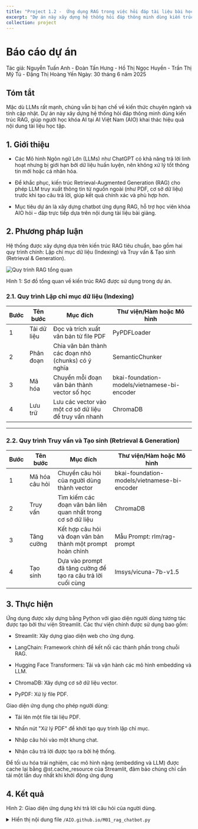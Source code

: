 ```yaml
---
title: "Project 1.2 -  Ứng dụng RAG trong việc hỏi đáp tài liệu bài học AIO"
excerpt: "Dự án này xây dựng hệ thống hỏi đáp thông minh dùng kiến trúc RAG, giúp người học khóa AI tại AI Việt Nam (AIO) khai thác hiệu quả nội dung tài liệu học tập."
collection: project
---
```


# Báo cáo dự án
Tác giả: Nguyễn Tuấn Anh - Đoàn Tấn Hưng - Hồ Thị Ngọc Huyền - Trần Thị Mỹ Tú - Đặng Thị Hoàng Yến
Ngày: 30 tháng 6 năm 2025

## Tóm tắt
Mặc dù LLMs rất mạnh, chúng vẫn bị hạn chế về kiến thức chuyên ngành và tính cập nhật. Dự án này xây dựng hệ thống hỏi đáp thông minh dùng kiến trúc RAG, giúp người học khóa AI tại AI Việt Nam (AIO) khai thác hiệu quả nội dung tài liệu học tập.


## 1. Giới thiệu
- Các Mô hình Ngôn ngữ Lớn (LLMs) như ChatGPT có khả năng trả lời linh hoạt nhưng bị giới hạn bởi dữ liệu huấn luyện, nên không xử lý tốt thông tin mới hoặc cá nhân hóa.

- Để khắc phục, kiến trúc Retrieval-Augmented Generation (RAG) cho phép LLM truy xuất thông tin từ nguồn ngoài (như PDF, cơ sở dữ liệu) trước khi tạo câu trả lời, giúp kết quả chính xác và phù hợp hơn.

- Mục tiêu dự án là xây dựng chatbot ứng dụng RAG, hỗ trợ học viên khóa AIO hỏi – đáp trực tiếp dựa trên nội dung tài liệu bài giảng.

## 2. Phương pháp luận
Hệ thống được xây dựng dựa trên kiến trúc RAG tiêu chuẩn, bao gồm hai quy trình chính: Lập chỉ mục dữ liệu (Indexing) và Truy vấn & Tạo sinh (Retrieval & Generation).

![Quy trình RAG tổng quan](/AIO.github.io/images/M01/M01_RAG_1.png)

Hình 1: Sơ đồ tổng quan về kiến trúc RAG được sử dụng trong dự án.

### 2.1. Quy trình Lập chỉ mục dữ liệu (Indexing)

| Bước     | Tên bước      | Mục đích                                                           | Thư viện/Hàm hoặc Mô hình                            |
|----------|---------------|---------------------------------------------------------------------|------------------------------------------------------|
| 1   | Tải dữ liệu    | Đọc và trích xuất văn bản từ file PDF                              | PyPDFLoader                                           |
| 2   | Phân đoạn      | Chia văn bản thành các đoạn nhỏ (chunks) có ý nghĩa                | SemanticChunker                                       |
| 3   | Mã hóa         | Chuyển mỗi đoạn văn bản thành vector số học                        | bkai-foundation-models/vietnamese-bi-encoder         |
| 4   | Lưu trữ        | Lưu các vector vào một cơ sở dữ liệu để truy vấn nhanh             | ChromaDB                                              |

---

### 2.2. Quy trình Truy vấn và Tạo sinh (Retrieval & Generation)

| Bước     | Tên bước             | Mục đích                                                                 | Thư viện/Hàm hoặc Mô hình                          |
|----------|----------------------|--------------------------------------------------------------------------|----------------------------------------------------|
| 1   | Mã hóa câu hỏi        | Chuyển câu hỏi của người dùng thành vector                              | bkai-foundation-models/vietnamese-bi-encoder       |
| 2   | Truy vấn              | Tìm kiếm các đoạn văn bản liên quan nhất trong cơ sở dữ liệu            | ChromaDB                                            |
| 3   | Tăng cường            | Kết hợp câu hỏi và đoạn văn bản thành một prompt hoàn chỉnh             | Mẫu Prompt: rlm/rag-prompt                         |
| 4   | Tạo sinh              | Dựa vào prompt đã tăng cường để tạo ra câu trả lời cuối cùng           | lmsys/vicuna-7b-v1.5                                |

## 3. Thực hiện

Ứng dụng được xây dựng bằng Python với giao diện người dùng tương tác được tạo bởi thư viện Streamlit. Các thư viện chính được sử dụng bao gồm:

- Streamlit: Xây dựng giao diện web cho ứng dụng.

- LangChain: Framework chính để kết nối các thành phần trong chuỗi RAG.

- Hugging Face Transformers: Tải và vận hành các mô hình embedding và LLM.

- ChromaDB: Xây dựng cơ sở dữ liệu vector.

- PyPDF: Xử lý file PDF.

Giao diện ứng dụng cho phép người dùng:

- Tải lên một file tài liệu PDF.

- Nhấn nút "Xử lý PDF" để khởi tạo quy trình lập chỉ mục.

- Nhập câu hỏi vào một khung chat.

- Nhận câu trả lời được tạo ra bởi hệ thống.

Để tối ưu hóa trải nghiệm, các mô hình nặng (embedding và LLM) được cache lại bằng @st.cache_resource của Streamlit, đảm bảo chúng chỉ cần tải một lần duy nhất khi khởi động ứng dụng

## 4. Kết quả

Hình 2: Giao diện ứng dụng khi trả lời câu hỏi của người dùng.

<details> <summary>Hiển thị nội dung file <code>/AIO.github.io/M01_rag_chatbot.py</code></summary>

## 5. Mở rộng nhân cao
